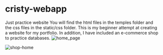 # cristy-webapp
Just practice website
You will find the html files in the temples folder and the css files in the static/css folder. 
This is my beginner attempt at creating a website for my portfolio.
In addition, I have included an e-commerce shop to practice databases. 
![home_page](https://github.com/user-attachments/assets/b7553d25-ffa1-413d-a03b-07b4c4a20f53)

![shop-home](https://github.com/user-attachments/assets/29cccf54-5191-44a8-a5a9-8b16a6bed60a)
